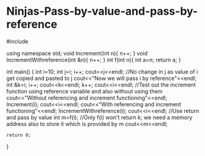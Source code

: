 # Ninjas-Pass-by-value-and-pass-by-reference
#include <iostream>

using namespace std;
void Increment(int n){
    n++;
}
void IncrementWithreference(int &n){
    n++;
}
int f(int n){
    int a=n;
    return a;
}


int main()
{
    int i=10;
    int j=i;
    i++;
    cout<<j<<endl;  //No change in j as value of i get copied and pasted to j
    cout<<"Now we will pass i by reference"<<endl;
    int &k=i;
    i++;
    cout<<k<<endl;
    k++;
    cout<<i<<endl;
    //Test out the increment function using reference variable and also without using them
    cout<<"Without referencing and increment functioning"<<endl;
    Increment(i);
    cout<<i<<endl;
    cout<<"With referencing and increment functioning"<<endl;
    IncrementWithreference(i);
    cout<<i<<endl;
    //Use return and pass by value
    int m=f(i); //Only f(i) won't return k; we need a memory address also to store it which is provided by m
    cout<<m<<endl;

    return 0;
}
